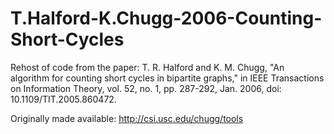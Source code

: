 # T.Halford-K.Chugg-2006-Counting-Short-Cycles

Rehost of code from the paper:
T. R. Halford and K. M. Chugg, "An algorithm for counting short cycles in bipartite graphs," in IEEE Transactions on Information Theory, vol. 52, no. 1, pp. 287-292, Jan. 2006, doi: 10.1109/TIT.2005.860472.

Originally made available: http://csi.usc.edu/chugg/tools
